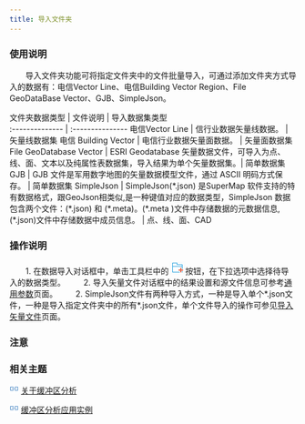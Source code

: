 ```yaml
---
title: 导入文件夹
---
```


### 使用说明

　　导入文件夹功能可将指定文件夹中的文件批量导入，可通过添加文件夹方式导入的数据有：电信Vector Line、电信Building Vector Region、File GeoDataBase Vector、GJB、SimpleJson。

 文件夹数据类型           | 文件说明      | 导入数据集类型                
 :-------------- | :--------------- 
 电信Vector Line | 信行业数据矢量线数据。 | 矢量线数据集
 电信 Building Vector | 电信行业数据矢量面数据。  | 矢量面数据集
 File GeoDatabase Vector  |  ESRI Geodatabase 矢量数据文件，可导入为点、线、面、文本以及纯属性表数据集，导入结果为单个矢量数据集。| 简单数据集
 GJB | GJB 文件是军用数字地图的矢量数据模型文件，通过 ASCII 明码方式保存。  | 简单数据集
 SimpleJson | SimpleJson(\*.json) 是SuperMap 软件支持的特有数据格式，跟GeoJson相类似,是一种键值对应的数据类型，SimpleJson 数据包含两个文件：(\*.json) 和 (\*.meta)。(\*.meta )文件中存储数据的元数据信息,(\*.json)文件中存储数据中成员信息。 | 点、线、面、CAD

### 操作说明

　　1. 在数据导入对话框中，单击工具栏中的![](img/AddFolder.png)按钮，在下拉选项中选择待导入的数据类型。
　　2. 导入矢量文件对话框中的结果设置和源文件信息可参考[通用参数](GeneraParameters.html)页面。
　　2. SimpleJson文件有两种导入方式，一种是导入单个\*.json文件，一种是导入指定文件夹中的所有\*.json文件，单个文件导入的操作可参见[导入矢量文件](ImportVectorFiles.html)页面。


### 注意




### 相关主题

![](img/smalltitle.png) [关于缓冲区分析](BufferTheory.html)

![](img/smalltitle.png) [缓冲区分析应用实例](BufferAnalyst_Example.html)


